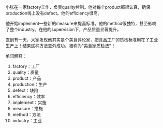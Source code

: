 小张在一家factory工作，负责quality控制。他对每个product都很认真，确保production线上没有defect。他的efficiency很高。

他开始implement一些新的measure来提高标准。他的method很独特，甚至影响了整个industry。在他的supervision下，产品质量显著提升。

直到有一天，大家发现他其实是个美食评论家，把食品工厂的质检标准用在了工业生产上！结果这种方法意外成功，被称为"美食家质检法"！

单词解释：
1. factory：工厂
2. quality：质量
3. product：产品
4. production：生产
5. defect：缺陷
6. efficiency：效率
7. implement：实施
8. measure：措施
9. method：方法
10. industry：工业 